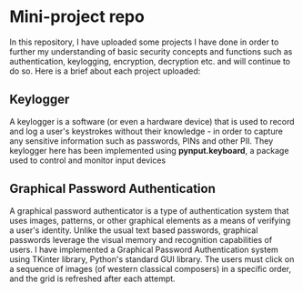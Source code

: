 # Mini-project repo
In this repository, I have uploaded some projects I have done in order to further my understanding of basic security concepts and functions such as authentication, keylogging, encryption, decryption etc. and will continue to do so. 
Here is a brief about each project uploaded: 
## Keylogger
A keylogger is a software (or even a hardware device) that is used to record and log a user's keystrokes without their knowledge - in order to capture any sensitive information such as passwords, PINs and other PII.
They keylogger here has been implemented using **pynput.keyboard**, a package used to control and monitor input devices

## Graphical Password Authentication
A graphical password authenticator is a type of authentication system that uses images, patterns, or other graphical elements as a means of verifying a user's identity. Unlike the usual text based passwords, graphical passwords leverage the visual memory and recognition capabilities of users.
I have implemented a Graphical Password Authentication system using TKinter library, Python's standard GUI library. The users must click on a sequence of images (of western classical composers) in a specific order, and the grid is refreshed after each attempt.
